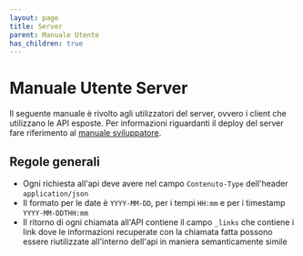 ```yaml
---
layout: page
title: Server
parent: Manuale Utente
has_children: true
---
```


# Manuale Utente Server
Il seguente manuale è rivolto agli utilizzatori del server, ovvero i
client che utilizzano le API esposte. Per informazioni riguardanti il
deploy del server fare riferimento al [manuale sviluppatore](../manutentore/server.html).

## Regole generali
* Ogni richiesta all'api deve avere nel campo `Contenuto-Type`
  dell'header `application/json`
* Il formato per le date è `YYYY-MM-DD`, per i tempi `HH:mm` e per i
  timestamp `YYYY-MM-DDTHH:mm`
* Il ritorno di ogni chiamata all'API contiene il campo `_links` che
  contiene i link dove le informazioni recuperate con la chiamata
  fatta possono essere riutilizzate all'interno dell'api in maniera
  semanticamente simile
